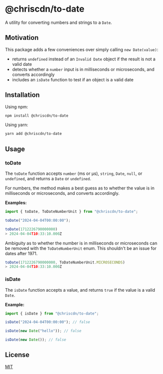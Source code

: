 # @chriscdn/to-date

A utility for converting numbers and strings to a `Date`.

## Motivation

This package adds a few conveniences over simply calling `new Date(value)`:

- returns `undefined` instead of an `Invalid Date` object if the result is not a valid date
- detects whether a `number` input is in milliseconds or microseconds, and converts accordingly
- includes an `isDate` function to test if an object is a valid date

## Installation

Using npm:

```bash
npm install @chriscdn/to-date
```

Using yarn:

```bash
yarn add @chriscdn/to-date
```

## Usage

### toDate

The `toDate` function accepts `number` (ms or μs), `string`, `Date`, `null`, or `undefined`, and returns a `Date` or `undefined`.

For numbers, the method makes a best guess as to whether the value is in milliseconds or microseconds, and converts accordingly.

**Examples:**

```js
import { toDate, ToDateNumberUnit } from "@chriscdn/to-date";

toDate("2024-04-04T00:00:00");

toDate(1712226790000000)
> 2024-04-04T10:33:10.000Z
```

Ambiguity as to whether the number is in milliseconds or microseconds can be removed with the `ToDateNumberUnit` enum. This shouldn't be an issue for dates after 1971.

```js
toDate(1712226790000000, ToDateNumberUnit.MICROSECONDS)
> 2024-04-04T10:33:10.000Z
```

### isDate

The `isDate` function accepts a value, and returns `true` if the value is a valid `Date`.

**Example:**

```js
import { isDate } from "@chriscdn/to-date";

isDate("2024-04-04T00:00:00"); // false

isDate(new Date("hello")); // false

isDate(new Date()); // false
```

## License

[MIT](LICENSE)
